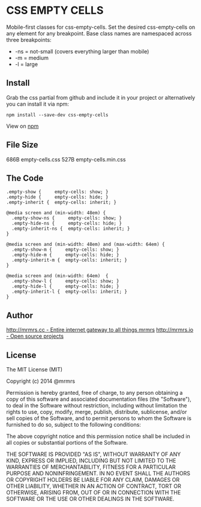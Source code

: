 # CSS EMPTY CELLS

  Mobile-first classes for css-empty-cells.
  Set the desired css-empty-cells on any element for any breakpoint.
  Base class names are namespaced across three breakpoints:

*  -ns = not-small (covers everything larger than mobile)
*  -m  = medium
*  -l  = large

## Install
Grab the css partial from github and include it in your project or alternatively
you can install it via npm:
```
npm install --save-dev css-empty-cells
```
View on [npm](https://www.npmjs.org/package/css-empty-cells)


## File Size

686B empty-cells.css
527B empty-cells.min.css

## The Code
```
.empty-show {     empty-cells: show; }
.empty-hide {     empty-cells: hide; }
.empty-inherit {  empty-cells: inherit; }

@media screen and (min-width: 48em) {
  .empty-show-ns {     empty-cells: show; }
  .empty-hide-ns {     empty-cells: hide; }
  .empty-inherit-ns {  empty-cells: inherit; }
}

@media screen and (min-width: 48em) and (max-width: 64em) {
  .empty-show-m {     empty-cells: show; }
  .empty-hide-m {     empty-cells: hide; }
  .empty-inherit-m {  empty-cells: inherit; }
}

@media screen and (min-width: 64em)  {
  .empty-show-l {     empty-cells: show; }
  .empty-hide-l {     empty-cells: hide; }
  .empty-inherit-l {  empty-cells: inherit; }
}

```

## Author

[http://mrmrs.cc - Entire internet gateway to all things mrmrs](http://mrmrs.cc)
[http://mrmrs.io - Open source projects](http://mrmrs.io)

## License

The MIT License (MIT)

Copyright (c) 2014 @mrmrs

Permission is hereby granted, free of charge, to any person obtaining a copy
of this software and associated documentation files (the "Software"), to deal
in the Software without restriction, including without limitation the rights
to use, copy, modify, merge, publish, distribute, sublicense, and/or sell
copies of the Software, and to permit persons to whom the Software is
furnished to do so, subject to the following conditions:

The above copyright notice and this permission notice shall be included in
all copies or substantial portions of the Software.

THE SOFTWARE IS PROVIDED "AS IS", WITHOUT WARRANTY OF ANY KIND, EXPRESS OR
IMPLIED, INCLUDING BUT NOT LIMITED TO THE WARRANTIES OF MERCHANTABILITY,
FITNESS FOR A PARTICULAR PURPOSE AND NONINFRINGEMENT. IN NO EVENT SHALL THE
AUTHORS OR COPYRIGHT HOLDERS BE LIABLE FOR ANY CLAIM, DAMAGES OR OTHER
LIABILITY, WHETHER IN AN ACTION OF CONTRACT, TORT OR OTHERWISE, ARISING FROM,
OUT OF OR IN CONNECTION WITH THE SOFTWARE OR THE USE OR OTHER DEALINGS IN
THE SOFTWARE.

